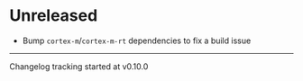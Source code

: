 # Unreleased

* Bump `cortex-m`/`cortex-m-rt` dependencies to fix a build issue

---

Changelog tracking started at v0.10.0

